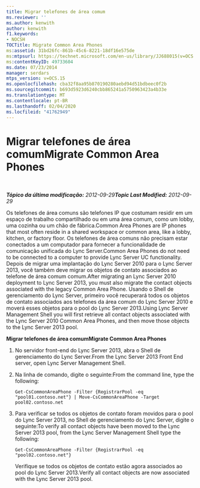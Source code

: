 ```yaml
---
title: Migrar telefones de área comum
ms.reviewer: ''
ms.author: kenwith
author: kenwith
f1.keywords:
- NOCSH
TOCTitle: Migrate Common Area Phones
ms:assetid: 31bd26fc-861b-45c6-8221-18df16e575de
ms:mtpsurl: https://technet.microsoft.com/en-us/library/JJ688015(v=OCS.15)
ms:contentKeyID: 49733604
ms.date: 07/23/2014
manager: serdars
mtps_version: v=OCS.15
ms.openlocfilehash: cba32f8aa95b870190280aebd94d51bdbeec0f2b
ms.sourcegitcommit: b693d5923d6240cbb865241a5750963423a4b33e
ms.translationtype: MT
ms.contentlocale: pt-BR
ms.lasthandoff: 02/04/2020
ms.locfileid: "41762949"
---
```

<div data-xmlns="http://www.w3.org/1999/xhtml">

<div class="topic" data-xmlns="http://www.w3.org/1999/xhtml" data-msxsl="urn:schemas-microsoft-com:xslt" data-cs="http://msdn.microsoft.com/en-us/">

<div data-asp="http://msdn2.microsoft.com/asp">

# <a name="migrate-common-area-phones"></a><span data-ttu-id="26f9a-102">Migrar telefones de área comum</span><span class="sxs-lookup"><span data-stu-id="26f9a-102">Migrate Common Area Phones</span></span>

</div>

<div id="mainSection">

<div id="mainBody">

<span> </span>

<span data-ttu-id="26f9a-103">_**Tópico da última modificação:** 2012-09-29_</span><span class="sxs-lookup"><span data-stu-id="26f9a-103">_**Topic Last Modified:** 2012-09-29_</span></span>

<span data-ttu-id="26f9a-104">Os telefones de área comuns são telefones IP que costumam residir em um espaço de trabalho compartilhado ou em uma área comum, como um lobby, uma cozinha ou um chão de fábrica.</span><span class="sxs-lookup"><span data-stu-id="26f9a-104">Common Area Phones are IP phones that most often reside in a shared workspace or common area, like a lobby, kitchen, or factory floor.</span></span> <span data-ttu-id="26f9a-105">Os telefones de área comuns não precisam estar conectados a um computador para fornecer a funcionalidade de comunicação unificada do Lync Server.</span><span class="sxs-lookup"><span data-stu-id="26f9a-105">Common Area Phones do not need to be connected to a computer to provide Lync Server UC functionality.</span></span> <span data-ttu-id="26f9a-106">Depois de migrar uma implantação do Lync Server 2010 para o Lync Server 2013, você também deve migrar os objetos de contato associados ao telefone de área comum comum.</span><span class="sxs-lookup"><span data-stu-id="26f9a-106">After migrating an Lync Server 2010 deployment to Lync Server 2013, you must also migrate the contact objects associated with the legacy Common Area Phone.</span></span> <span data-ttu-id="26f9a-107">Usando o Shell de gerenciamento do Lync Server, primeiro você recuperará todos os objetos de contato associados aos telefones da área comum do Lync Server 2010 e moverá esses objetos para o pool do Lync Server 2013.</span><span class="sxs-lookup"><span data-stu-id="26f9a-107">Using Lync Server Management Shell you will first retrieve all contact objects associated with the Lync Server 2010 Common Area Phones, and then move those objects to the Lync Server 2013 pool.</span></span>

<span data-ttu-id="26f9a-108">**Migrar telefones de área comum**</span><span class="sxs-lookup"><span data-stu-id="26f9a-108">**Migrate Common Area Phones**</span></span>

1.  <span data-ttu-id="26f9a-109">No servidor front-end do Lync Server 2013, abra o Shell de gerenciamento do Lync Server.</span><span class="sxs-lookup"><span data-stu-id="26f9a-109">From the Lync Server 2013 Front End server, open Lync Server Management Shell.</span></span>

2.  <span data-ttu-id="26f9a-110">Na linha de comando, digite o seguinte:</span><span class="sxs-lookup"><span data-stu-id="26f9a-110">From the command line, type the following:</span></span>
    
        Get-CsCommonAreaPhone -Filter {RegistrarPool -eq "pool01.contoso.net"} | Move-CsCommonAreaPhone -Target pool02.contoso.net

3.  <span data-ttu-id="26f9a-111">Para verificar se todos os objetos de contato foram movidos para o pool do Lync Server 2013, no Shell de gerenciamento do Lync Server, digite o seguinte:</span><span class="sxs-lookup"><span data-stu-id="26f9a-111">To verify all contact objects have been moved to the Lync Server 2013 pool, from the Lync Server Management Shell type the following:</span></span>
    
        Get-CsCommonAreaPhone -Filter {RegistrarPool -eq "pool02.contoso.net"}
    
    <span data-ttu-id="26f9a-112">Verifique se todos os objetos de contato estão agora associados ao pool do Lync Server 2013.</span><span class="sxs-lookup"><span data-stu-id="26f9a-112">Verify all contact objects are now associated with the Lync Server 2013 pool.</span></span>

</div>

<span> </span>

</div>

</div>

</div>

